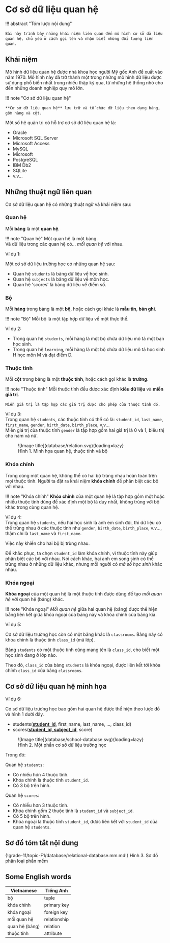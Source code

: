 # Cơ sở dữ liệu quan hệ

!!! abstract "Tóm lược nội dung"

    Bài này trình bày những khái niệm liên quan đến mô hình cơ sở dữ liệu quan hệ, chủ yếu ở cách gọi tên và nhận biết những đối tượng liên quan.

## Khái niệm

Mô hình dữ liệu quan hệ được nhà khoa học người Mỹ gốc Anh đề xuất vào năm 1970. Mô hình này đã trở thành một trong những mô hình dữ liệu được sử dụng phổ biến nhất trong nhiều thập kỷ qua, từ những hệ thống nhỏ cho đến những doanh nghiệp quy mô lớn. 

!!! note "Cơ sở dữ liệu quan hệ"

    **Cơ sở dữ liệu quan hệ** lưu trữ và tổ chức dữ liệu theo dạng bảng, gồm hàng và cột.

Một số hệ quản trị có hỗ trợ cơ sở dữ liệu quan hệ là:  

- Oracle
- Microsoft SQL Server
- Microsoft Access
- MySQL
- Microsoft
- PostgreSQL
- IBM Db2
- SQLite
- v.v...

## Những thuật ngữ liên quan

Cơ sở dữ liệu quan hệ có những thuật ngữ và khái niệm sau:

### Quan hệ

Mỗi **bảng** là một **quan hệ**.

!!! note "Quan hệ"
    Một quan hệ là một bảng.  
    Và dữ liệu trong các quan hệ có... *mối quan hệ* với nhau.

Ví dụ 1:  

Một cơ sở dữ liệu trường học có những quan hệ sau:

- Quan hệ `students` là bảng dữ liệu về học sinh.
- Quan hệ `subjects` là bảng dữ liệu về môn học.
- Quan hệ 'scores' là bảng dữ liệu về điểm số.

### Bộ

Mỗi **hàng** trong bảng là một **bộ**, hoặc cách gọi khác là **mẫu tin**, **bản ghi**.

!!! note "Bộ"
    Mỗi bộ là một tập hợp dữ liệu về một thực thể.

Ví dụ 2:

- Trong quan hệ `students`, mỗi hàng là một bộ chứa dữ liệu mô tả một bạn học sinh.
- Trong quan hệ `learning`, mỗi hàng là một bộ chứa dữ liệu mô tả học sinh H học môn M và đạt điểm D.

### Thuộc tính

Mỗi **cột** trong bảng là một **thuộc tính**, hoặc cách gọi khác là **trường**.

!!! note "Thuộc tính"
    Mỗi thuộc tính đều được xác định **kiểu dữ liệu** và **miền giá trị**.

    Miền giá trị là tập hợp các giá trị được cho phép của thuộc tính đó.

Ví dụ 3:  
Trong quan hệ `students`, các thuộc tính có thể có là: `student_id`, `last_name`, `first_name`, `gender`, `birth_date`, `birth_place`, v.v...  
Miền giá trị của thuộc tính `gender` là tập hợp gồm hai giá trị là 0 và 1, biểu thị cho nam và nữ.

<figure markdown>
  ![Image title](database/relation.svg){loading=lazy}  
  <figcaption>Hình 1. Minh họa quan hệ, thuộc tính và bộ</figcaption>  
</figure>

### Khóa chính

Trong cùng một quan hệ, không thể có hai bộ trùng nhau hoàn toàn trên mọi thuộc tính. Người ta đặt ra khái niệm **khóa chính** để phân biệt các bộ với nhau.


!!! note "Khóa chính"
    **Khóa chính** của một quan hệ là tập hợp gồm một hoặc nhiều thuộc tính dùng để xác định một bộ là duy nhất, không trùng với bộ khác trong cùng quan hệ. 

Ví dụ 4:  
Trong quan hệ `students`, nếu hai học sinh là anh em sinh đôi, thì dữ liệu có thể trùng nhau ở các thuộc tính như `gender`, `birth_date`, `birth_place`, v.v..., thậm chí là `last_name` và `first_name`.

Việc này khiến cho hai bộ bị trùng nhau.

Để khắc phục, ta chọn `student_id` làm khóa chính, vì thuộc tính này giúp phân biệt các bộ với nhau. Nói cách khác, hai anh em song sinh có thể trùng nhau ở những dữ liệu khác, nhưng mỗi người có *mã số học sinh* khác nhau.

### Khóa ngoại

**Khóa ngoại** của một quan hệ là một thuộc tính được dùng để tạo *mối quan hệ* với quan hệ (bảng) khác.

!!! note "Khóa ngoại"
    *Mối quan hệ* giữa hai quan hệ (bảng) được thể hiện bằng liên kết giữa khóa ngoại của bảng này và khóa chính của bảng kia.  

Ví dụ 5:

Cơ sở dữ liệu trường học còn có một bảng khác là `classrooms`. Bảng này có khóa chính là thuộc tính `class_id` (mã lớp).
    
Bảng `students` có một thuộc tính cũng mang tên là `class_id`, cho biết một học sinh đang ở lớp nào.

Theo đó, `class_id` của bảng `students` là khóa ngoại, được liên kết tới khóa chính `class_id` của bảng `classrooms`.

## Cơ sở dữ liệu quan hệ minh họa

Ví dụ 6:

Cơ sở dữ liệu trường học bao gồm hai quan hệ được thể hiện theo lược đồ và hình 1 dưới đây.

- students(<ins>**student_id**</ins>, first_name, last_name, ..., class_id)
- scores(<ins>**student_id, subject_id**</ins>, score)

<figure markdown>
  ![Image title](database/school-database.svg){loading=lazy}  
  <figcaption>Hình 2. Một phần cơ sở dữ liệu trường học</figcaption>  
</figure>

Trong đó:

Quan hệ `students`:

- Có nhiều hơn 4 thuộc tính.
- Khóa chính là thuộc tính `student_id`.
- Có 3 bộ trên hình.

Quan hệ `scores`:

- Có nhiều hơn 3 thuộc tính.
- Khóa chính gồm 2 thuộc tính là `student_id` và `subject_id`.
- Có 5 bộ trên hình.
- Khóa ngoại là thuộc tính `student_id`, được liên kết với `student_id` của quan hệ `students`.

## Sơ đồ tóm tắt nội dung

{!grade-11/topic-F1/database/relational-database.mm.md!}
Hình 3. Sơ đồ phân loại phần mềm

## Some English words

| Vietnamese | Tiếng Anh | 
| --- | --- |
| bộ | tuple |
| khóa chính | primary key |
| khóa ngoại | foreign key |
| mối quan hệ | relationship |
| quan hệ (bảng) | relation |
| thuộc tính | attribute |